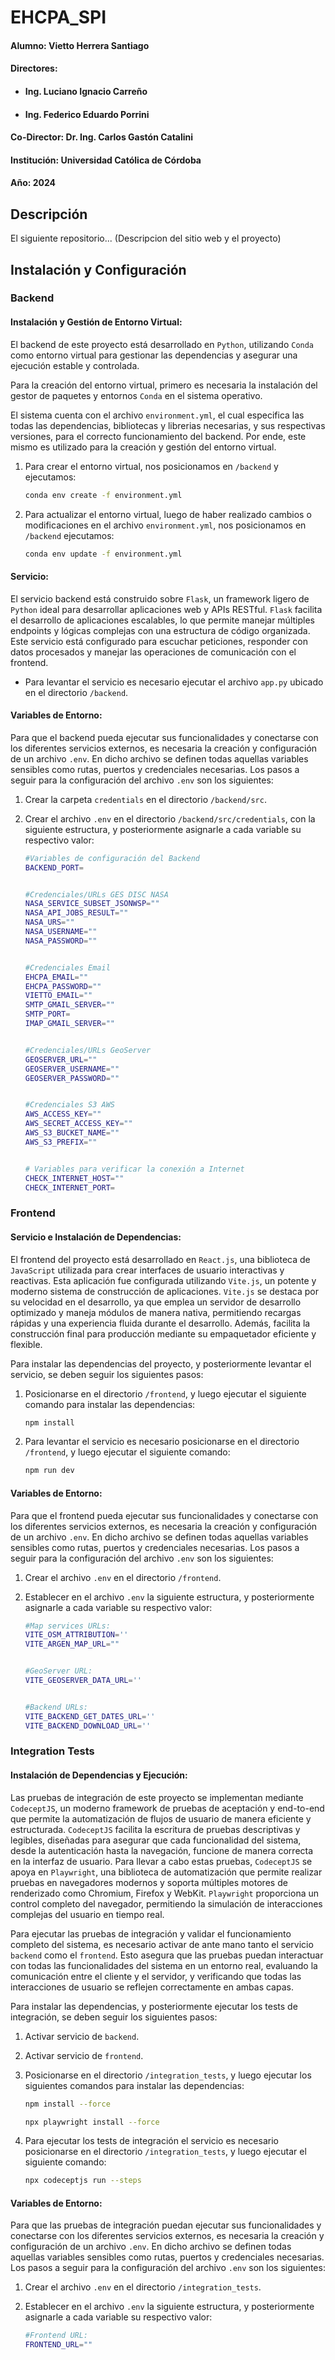 # EHCPA_SPI

#### Alumno: Vietto Herrera Santiago
#### Directores: 
* #### Ing. Luciano Ignacio Carreño
* #### Ing. Federico Eduardo Porrini 
#### Co-Director: Dr. Ing. Carlos Gastón Catalini
#### Institución: Universidad Católica de Córdoba
#### Año: 2024

## Descripción 

El siguiente repositorio... (Descripcion del sitio web y el proyecto) 



## Instalación y Configuración

### Backend

#### Instalación y Gestión de Entorno Virtual:

El backend de este proyecto está desarrollado en `Python`, utilizando `Conda` como entorno virtual para gestionar las dependencias y asegurar una ejecución estable y controlada. 

Para la creación del entorno virtual, primero es necesaria la instalación del gestor de paquetes y entornos `Conda` en el sistema operativo. 

El sistema cuenta con el archivo `environment.yml`, el cual especifica las todas las dependencias, bibliotecas y librerias necesarias, y sus respectivas versiones, para el correcto funcionamiento del backend. Por ende, este mismo es utilizado para la creación y gestión del entorno virtual.

1. Para crear el entorno virtual, nos posicionamos en `/backend` y ejecutamos:
    
    ```bash
    conda env create -f environment.yml
    ```
2. Para actualizar el entorno virtual, luego de haber realizado cambios o modificaciones en el archivo `environment.yml`, nos posicionamos en `/backend` ejecutamos:
    
    ```bash
    conda env update -f environment.yml
    ```

#### Servicio:

El servicio backend está construido sobre `Flask`, un framework ligero de `Python` ideal para desarrollar aplicaciones web y APIs RESTful. `Flask` facilita el desarrollo de aplicaciones escalables, lo que permite manejar múltiples endpoints y lógicas complejas con una estructura de código organizada. Este servicio está configurado para escuchar peticiones, responder con datos procesados y manejar las operaciones de comunicación con el frontend.

* Para levantar el servicio es necesario ejecutar el archivo `app.py` ubicado en el directorio `/backend`.

#### Variables de Entorno:

Para que el backend pueda ejecutar sus funcionalidades y conectarse con los diferentes servicios externos, es necesaria la creación y configuración de un archivo `.env`. En dicho archivo se definen todas aquellas variables sensibles como rutas, puertos y credenciales necesarias. Los pasos a seguir para la configuración del archivo `.env` son los siguientes:

1. Crear la carpeta `credentials` en el directorio `/backend/src`.

2. Crear el archivo `.env` en el directorio `/backend/src/credentials`, con la siguiente estructura, y posteriormente asignarle a cada variable su respectivo valor:
    
    ```bash
    #Variables de configuración del Backend
    BACKEND_PORT=
    

    #Credenciales/URLs GES DISC NASA
    NASA_SERVICE_SUBSET_JSONWSP=""
    NASA_API_JOBS_RESULT=""
    NASA_URS=""
    NASA_USERNAME=""
    NASA_PASSWORD=""


    #Credenciales Email
    EHCPA_EMAIL=""
    EHCPA_PASSWORD=""
    VIETTO_EMAIL=""
    SMTP_GMAIL_SERVER=""
    SMTP_PORT=
    IMAP_GMAIL_SERVER=""


    #Credenciales/URLs GeoServer
    GEOSERVER_URL=""
    GEOSERVER_USERNAME=""
    GEOSERVER_PASSWORD=""


    #Credenciales S3 AWS
    AWS_ACCESS_KEY=""
    AWS_SECRET_ACCESS_KEY=""
    AWS_S3_BUCKET_NAME=""
    AWS_S3_PREFIX=""


    # Variables para verificar la conexión a Internet
    CHECK_INTERNET_HOST=""
    CHECK_INTERNET_PORT=
    ```

### Frontend

#### Servicio e Instalación de Dependencias:

El frontend del proyecto está desarrollado en `React.js`, una biblioteca de `JavaScript` utilizada para crear interfaces de usuario interactivas y reactivas. Esta aplicación fue configurada utilizando `Vite.js`, un potente y moderno sistema de construcción de aplicaciones. `Vite.js` se destaca por su velocidad en el desarrollo, ya que emplea un servidor de desarrollo optimizado y maneja módulos de manera nativa, permitiendo recargas rápidas y una experiencia fluida durante el desarrollo. Además, facilita la construcción final para producción mediante su empaquetador eficiente y flexible.

Para instalar las dependencias del proyecto, y posteriormente levantar el servicio, se deben seguir los siguientes pasos:

1. Posicionarse en el directorio `/frontend`, y luego ejecutar el siguiente comando para instalar las dependencias:

    ```bash
    npm install
    ```

2. Para levantar el servicio es necesario posicionarse en el directorio `/frontend`, y luego ejecutar el siguiente comando:
    
    ```bash
    npm run dev
    ```

#### Variables de Entorno:

Para que el frontend pueda ejecutar sus funcionalidades y conectarse con los diferentes servicios externos, es necesaria la creación y configuración de un archivo `.env`. En dicho archivo se definen todas aquellas variables sensibles como rutas, puertos y credenciales necesarias. Los pasos a seguir para la configuración del archivo `.env` son los siguientes:

1. Crear el archivo `.env` en el directorio `/frontend`.

2. Establecer en el archivo `.env` la siguiente estructura, y posteriormente asignarle a cada variable su respectivo valor:

    ```bash
    #Map services URLs:
    VITE_OSM_ATTRIBUTION=''
    VITE_ARGEN_MAP_URL=""


    #GeoServer URL:
    VITE_GEOSERVER_DATA_URL=''


    #Backend URLs:
    VITE_BACKEND_GET_DATES_URL=''
    VITE_BACKEND_DOWNLOAD_URL=''
    ```

### Integration Tests

#### Instalación de Dependencias y Ejecución:

Las pruebas de integración de este proyecto se implementan mediante `CodeceptJS`, un moderno framework de pruebas de aceptación y end-to-end que permite la automatización de flujos de usuario de manera eficiente y estructurada. `CodeceptJS` facilita la escritura de pruebas descriptivas y legibles, diseñadas para asegurar que cada funcionalidad del sistema, desde la autenticación hasta la navegación, funcione de manera correcta en la interfaz de usuario. Para llevar a cabo estas pruebas, `CodeceptJS` se apoya en `Playwright`, una biblioteca de automatización que permite realizar pruebas en navegadores modernos y soporta múltiples motores de renderizado como Chromium, Firefox y WebKit. `Playwright` proporciona un control completo del navegador, permitiendo la simulación de interacciones complejas del usuario en tiempo real.

Para ejecutar las pruebas de integración y validar el funcionamiento completo del sistema, es necesario activar de ante mano tanto el servicio `backend` como el `frontend`. Esto asegura que las pruebas puedan interactuar con todas las funcionalidades del sistema en un entorno real, evaluando la comunicación entre el cliente y el servidor, y verificando que todas las interacciones de usuario se reflejen correctamente en ambas capas.

Para instalar las dependencias, y posteriormente ejecutar los tests de integración, se deben seguir los siguientes pasos:

1. Activar servicio de `backend`.

2. Activar servicio de `frontend`.

3. Posicionarse en el directorio `/integration_tests`, y luego ejecutar los siguientes comandos para instalar las dependencias:

    ```bash
    npm install --force

    npx playwright install --force
    ```

4. Para ejecutar los tests de integración el servicio es necesario posicionarse en el directorio `/integration_tests`, y luego ejecutar el siguiente comando:
    
    ```bash
    npx codeceptjs run --steps
    ```

#### Variables de Entorno:

Para que las pruebas de integración puedan ejecutar sus funcionalidades y conectarse con los diferentes servicios externos, es necesaria la creación y configuración de un archivo `.env`. En dicho archivo se definen todas aquellas variables sensibles como rutas, puertos y credenciales necesarias. Los pasos a seguir para la configuración del archivo `.env` son los siguientes:

1. Crear el archivo `.env` en el directorio `/integration_tests`.

2. Establecer en el archivo `.env` la siguiente estructura, y posteriormente asignarle a cada variable su respectivo valor:

    ```bash
    #Frontend URL:
    FRONTEND_URL=""
    ```



